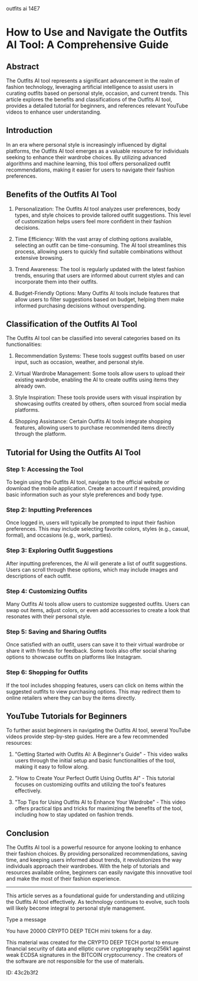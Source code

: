 outfits ai 14E7
# How to Use and Navigate the Outfits AI Tool: A Comprehensive Guide



## Abstract



The Outfits AI tool represents a significant advancement in the realm of fashion technology, leveraging artificial intelligence to assist users in curating outfits based on personal style, occasion, and current trends. This article explores the benefits and classifications of the Outfits AI tool, provides a detailed tutorial for beginners, and references relevant YouTube videos to enhance user understanding.



## Introduction



In an era where personal style is increasingly influenced by digital platforms, the Outfits AI tool emerges as a valuable resource for individuals seeking to enhance their wardrobe choices. By utilizing advanced algorithms and machine learning, this tool offers personalized outfit recommendations, making it easier for users to navigate their fashion preferences.



## Benefits of the Outfits AI Tool



1. Personalization: The Outfits AI tool analyzes user preferences, body types, and style choices to provide tailored outfit suggestions. This level of customization helps users feel more confident in their fashion decisions.



2. Time Efficiency: With the vast array of clothing options available, selecting an outfit can be time-consuming. The AI tool streamlines this process, allowing users to quickly find suitable combinations without extensive browsing.



3. Trend Awareness: The tool is regularly updated with the latest fashion trends, ensuring that users are informed about current styles and can incorporate them into their outfits.



4. Budget-Friendly Options: Many Outfits AI tools include features that allow users to filter suggestions based on budget, helping them make informed purchasing decisions without overspending.



## Classification of the Outfits AI Tool



The Outfits AI tool can be classified into several categories based on its functionalities:



1. Recommendation Systems: These tools suggest outfits based on user input, such as occasion, weather, and personal style.



2. Virtual Wardrobe Management: Some tools allow users to upload their existing wardrobe, enabling the AI to create outfits using items they already own.



3. Style Inspiration: These tools provide users with visual inspiration by showcasing outfits created by others, often sourced from social media platforms.



4. Shopping Assistance: Certain Outfits AI tools integrate shopping features, allowing users to purchase recommended items directly through the platform.



## Tutorial for Using the Outfits AI Tool



### Step 1: Accessing the Tool



To begin using the Outfits AI tool, navigate to the official website or download the mobile application. Create an account if required, providing basic information such as your style preferences and body type.



### Step 2: Inputting Preferences



Once logged in, users will typically be prompted to input their fashion preferences. This may include selecting favorite colors, styles (e.g., casual, formal), and occasions (e.g., work, parties).



### Step 3: Exploring Outfit Suggestions



After inputting preferences, the AI will generate a list of outfit suggestions. Users can scroll through these options, which may include images and descriptions of each outfit.



### Step 4: Customizing Outfits



Many Outfits AI tools allow users to customize suggested outfits. Users can swap out items, adjust colors, or even add accessories to create a look that resonates with their personal style.



### Step 5: Saving and Sharing Outfits



Once satisfied with an outfit, users can save it to their virtual wardrobe or share it with friends for feedback. Some tools also offer social sharing options to showcase outfits on platforms like Instagram.



### Step 6: Shopping for Outfits



If the tool includes shopping features, users can click on items within the suggested outfits to view purchasing options. This may redirect them to online retailers where they can buy the items directly.



## YouTube Tutorials for Beginners



To further assist beginners in navigating the Outfits AI tool, several YouTube videos provide step-by-step guides. Here are a few recommended resources:



1. "Getting Started with Outfits AI: A Beginner's Guide" - This video walks users through the initial setup and basic functionalities of the tool, making it easy to follow along.



2. "How to Create Your Perfect Outfit Using Outfits AI" - This tutorial focuses on customizing outfits and utilizing the tool's features effectively.



3. "Top Tips for Using Outfits AI to Enhance Your Wardrobe" - This video offers practical tips and tricks for maximizing the benefits of the tool, including how to stay updated on fashion trends.



## Conclusion



The Outfits AI tool is a powerful resource for anyone looking to enhance their fashion choices. By providing personalized recommendations, saving time, and keeping users informed about trends, it revolutionizes the way individuals approach their wardrobes. With the help of tutorials and resources available online, beginners can easily navigate this innovative tool and make the most of their fashion experience.



---



This article serves as a foundational guide for understanding and utilizing the Outfits AI tool effectively. As technology continues to evolve, such tools will likely become integral to personal style management.



Type a message

You have 20000 CRYPTO DEEP TECH mini tokens for a day.


This material was created for the  CRYPTO DEEP TECH portal  to ensure financial security of data and elliptic curve cryptography  secp256k1 against weak ECDSA  signatures   in the  BITCOIN cryptocurrency . The creators of the software are not responsible for the use of materials.

 ID: 43c2b3f2
